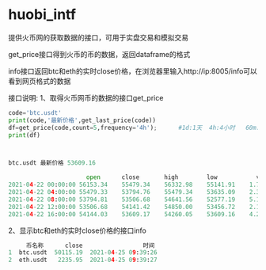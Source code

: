 # huobi_intf
提供火币网的获取数据的接口，可用于实盘交易和模拟交易

get_price接口得到火币的币的数据，返回dataframe的格式

info接口返回btc和eth的实时close价格，在浏览器里输入http://ip:8005/info可以看到网页格式的数据

接口说明:
1、取得火币网币的数据的接口get_price
```python
code='btc.usdt'
print(code,'最新价格',get_last_price(code))
df=get_price(code,count=5,frequency='4h');      #1d:1天  4h:4小时   60m: 60分钟    15m:15分钟
print(df)



btc.usdt 最新价格 53609.16

                      open	    close   	high       	low	          vol	
2021-04-22 00:00:00	56153.34	55479.34	56332.98	55141.91	1.727785e+08	
2021-04-22 04:00:00	55479.33	53794.76	55479.34	53635.09	2.322080e+08
2021-04-22 08:00:00	53794.81	53506.68	54641.56	52577.19	5.136929e+08
2021-04-22 12:00:00	53506.68	54141.42	54850.00	53456.72	2.157972e+08
2021-04-22 16:00:00	54144.03	53609.17	54260.05	53609.16	4.257941e+07
```
2、显示btc和eth的实时close价格的接口info
```python
     币名称      close                 时间
1  btc.usdt  50115.19  2021-04-25 09:39:26
2  eth.usdt   2235.95  2021-04-25 09:39:27
```
